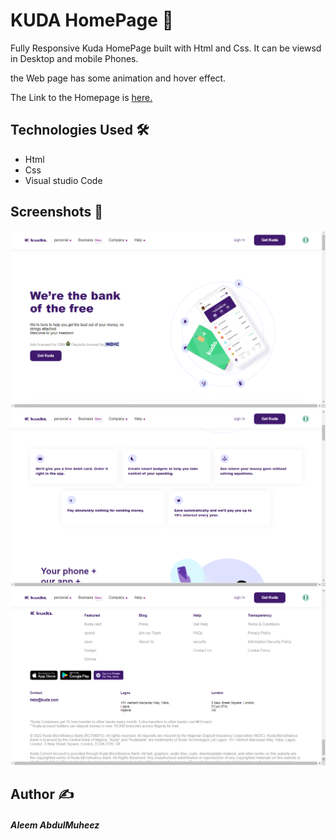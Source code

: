 # KUDA HomePage 🌟
 Fully Responsive Kuda HomePage built with Html and Css. It can be viewsd in Desktop and mobile Phones.
 
 the Web page has some animation and hover effect.
 
 The Link to the Homepage is [here.](https://uheezal.github.io/kuda.github.io/)
 
 ## Technologies Used 🛠️
 * Html
 * Css
 * Visual studio Code
 
 ## Screenshots 📸
![](Screenshot1.png)
![](Screenshot2.png)
![](Screenshot3.png)
 
 
 ## Author ✍️
 ##### Aleem AbdulMuheez
